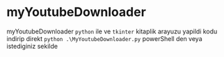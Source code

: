 # myYoutubeDownloader
myYoutubeDownloader `python` ile ve `tkinter` kitaplik arayuzu yapildi
kodu indirip direkt `python .\MyYoutubeDownloader.py` powerShell den veya istediginiz sekilde
